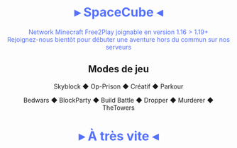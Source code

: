 <div id="header" align="center" style="color:#5470ff">
  <h1>▸ SpaceCube ◂</h1>

Network Minecraft Free2Play joignable en version 1.16 > 1.19+\
Rejoignez-nous bientôt pour débuter une aventure hors du commun sur nos serveurs

</div>

<div id="header" align="center">
  <h2 style="border-bottom:0!important">Modes de jeu</h2>

Skyblock ◆ Op-Prison ◆ Créatif ◆ Parkour

Bedwars ◆ BlockParty ◆ Build Battle ◆ Dropper ◆ Murderer ◆ TheTowers

</div>

<div id="header" align="center" style="color:#5470ff">
  <h1>▸ À très vite ◂</h1>
</div>

